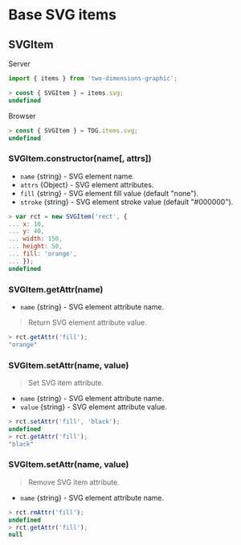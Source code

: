 # Base SVG items



## SVGItem

Server
```javascript
import { items } from 'two-dimensions-graphic';

> const { SVGItem } = items.svg;
undefined
```

Browser
```javascript
> const { SVGItem } = TDG.items.svg;
undefined
```


### SVGItem.constructor(name[, attrs])

- `name` {string} - SVG element name.
- `attrs` {Object} - SVG element attributes.
- `fill` {string} - SVG element fill value (default "none").
- `stroke` {string} - SVG element stroke value (default "#000000").

```javascript
> var rct = new SVGItem('rect', {
... x: 10,
... y: 40,
... width: 150,
... height: 50,
... fill: 'orange',
... });
undefined
```


### SVGItem.getAttr(name)

- `name` {string} - SVG element attribute name.

> Return SVG element attribute value.

```javascript
> rct.getAttr('fill');
"orange"
```


### SVGItem.setAttr(name, value)

> Set SVG item attribute.

- `name` {string} - SVG element attribute name.
- `value` {string} - SVG element attribute value.

```javascript
> rct.setAttr('fill', 'black');
undefined
> rct.getAttr('fill');
"black"
```


### SVGItem.setAttr(name, value)

> Remove SVG item attribute.

- `name` {string} - SVG element attribute name.

```javascript
> rct.rmAttr('fill');
undefined
> rct.getAttr('fill');
null
```
